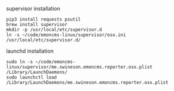 supervisor installation

```shell
pip3 install requests psutil
brew install supervisor
mkdir -p /usr/local/etc/supervisor.d
ln -s ~/code/emoncms-linux/supervisor/osx.ini /usr/local/etc/supervisor.d/
```

launchd installation

```shell
sudo ln -s ~/code/emoncms-linux/supervisor/me.swineson.emoncms.reporter.osx.plist /Library/LaunchDaemons/
sudo launchctl load /Library/LaunchDaemons/me.swineson.emoncms.reporter.osx.plist
```
